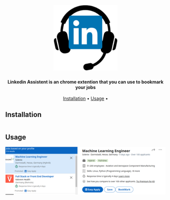 <h1 align="center">
  <br>
  <a href="https://amirbahador-hub.github.io/linkedin_assistent/"><img src="https://raw.githubusercontent.com/amirbahador-hub/linkedin_assistent/main/logo.png" alt="Linkedin Assistent" width="200"></a>
</h1>

<h4 align="center">Linkedin Assistent is an chrome extention that you can use to bookmark your jobs</h4>


<p align="center">
  <a href="#installation">Installation</a> •
  <a href="#usage">Usage</a> •
</p>

## Installation
```bash
```

## Usage
![image info](usage.png)